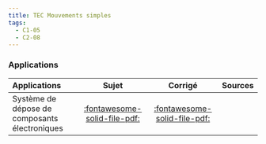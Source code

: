 ```yaml
---
title: TEC Mouvements simples 
tags:
  - C1-05
  - C2-08
---
```


[comment]: <> (Généré automatiquement par ALL_PDF/make_markdown.py, creation_fichiers_activites)


### Applications 
 
| Applications | Sujet | Corrigé | Sources  | 
| :-------------- | :---: | :-----: | :------: | 
| Système de dépose de composants électroniques | [:fontawesome-solid-file-pdf:](https://xpessoles-cpge.fr/pdf/Cy_05_01_Activation_01_DeposeComposants_Sujet.pdf) | [:fontawesome-solid-file-pdf:](https://xpessoles-cpge.fr/pdf/Cy_05_01_Activation_01_DeposeComposants_Corrige.pdf) | | Télécabine à stabilité accrue : le funitel | [:fontawesome-solid-file-pdf:](https://xpessoles-cpge.fr/pdf/Cy_05_01_Activation_02_Funitel_Sujet.pdf) | [:fontawesome-solid-file-pdf:](https://xpessoles-cpge.fr/pdf/Cy_05_01_Activation_02_Funitel_Corrige.pdf) | | Micromanipulateur compact pour la chirurgie endoscopique | [:fontawesome-solid-file-pdf:](https://xpessoles-cpge.fr/pdf/Cy_05_01_Application_01_MC2E_Sujet.pdf) | [:fontawesome-solid-file-pdf:](https://xpessoles-cpge.fr/pdf/Cy_05_01_Application_01_MC2E_Corrige.pdf) | | Appareil de mammographie « ISIS » | [:fontawesome-solid-file-pdf:](https://xpessoles-cpge.fr/pdf/Cy_05_01_Application_04_Mammographie_Sujet.pdf) | [:fontawesome-solid-file-pdf:](https://xpessoles-cpge.fr/pdf/Cy_05_01_Application_04_Mammographie_Corrige.pdf) | [:material-github:](https://github.com/xpessoles/PSI_Cy_05_Energetique/tree/main/Chapitre_01_Energetique/Cy_05_01_Application_04_Mammographie) | 




